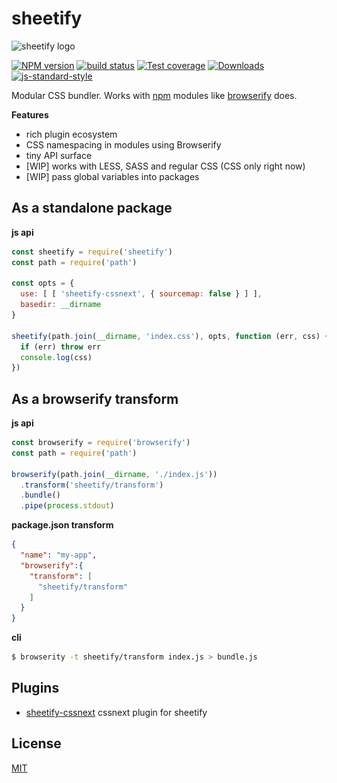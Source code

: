 # sheetify
<img
  alt="sheetify logo"
  height="100"
  style="max-width: 100%"
  data-canonical-src="https://github.com/sheetify/logo"
  src="https://raw.githubusercontent.com/sheetify/logo/master/512v6.png">

[![NPM version][npm-image]][npm-url]
[![build status][travis-image]][travis-url]
[![Test coverage][codecov-image]][codecov-url]
[![Downloads][downloads-image]][downloads-url]
[![js-standard-style][standard-image]][standard-url]

Modular CSS bundler. Works with [npm](http://npmjs.org/) modules like
[browserify](http://browserify.org/) does.

__Features__
- rich plugin ecosystem
- CSS namespacing in modules using Browserify
- tiny API surface
- [WIP] works with LESS, SASS and regular CSS (CSS only right now)
- [WIP] pass global variables into packages

## As a standalone package
__js api__
```js
const sheetify = require('sheetify')
const path = require('path')

const opts = {
  use: [ [ 'sheetify-cssnext', { sourcemap: false } ] ],
  basedir: __dirname
}

sheetify(path.join(__dirname, 'index.css'), opts, function (err, css) {
  if (err) throw err
  console.log(css)
})
```

## As a browserify transform
__js api__
```js
const browserify = require('browserify')
const path = require('path')

browserify(path.join(__dirname, './index.js'))
  .transform('sheetify/transform')
  .bundle()
  .pipe(process.stdout)
```

__package.json transform__
```json
{
  "name": "my-app",
  "browserify":{
    "transform": [
      "sheetify/transform"
    ]
  }
}
```

__cli__
```sh
$ browserity -t sheetify/transform index.js > bundle.js
```

## Plugins
- [sheetify-cssnext](https://github.com/sheetify/sheetify-cssnext) cssnext
  plugin for sheetify

## License
[MIT](https://tldrlegal.com/license/mit-license)

[npm-image]: https://img.shields.io/npm/v/sheetify.svg?style=flat-square
[npm-url]: https://npmjs.org/package/sheetify
[travis-image]: https://img.shields.io/travis/sheetify/sheetify/master.svg?style=flat-square
[travis-url]: https://travis-ci.org/sheetify/sheetify
[codecov-image]: https://img.shields.io/codecov/c/github/sheetify/sheetify/master.svg?style=flat-square
[codecov-url]: https://codecov.io/github/sheetify/sheetify
[downloads-image]: http://img.shields.io/npm/dm/sheetify.svg?style=flat-square
[downloads-url]: https://npmjs.org/package/sheetify
[standard-image]: https://img.shields.io/badge/code%20style-standard-brightgreen.svg?style=flat-square
[standard-url]: https://github.com/feross/standard
